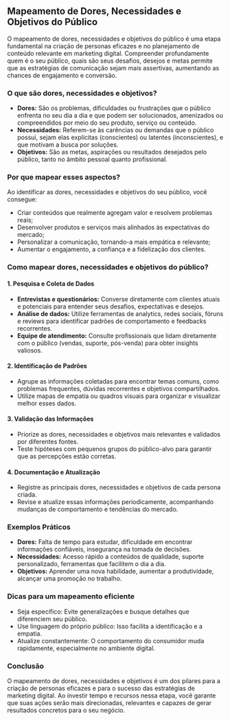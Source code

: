 
## Mapeamento de Dores, Necessidades e Objetivos do Público

O mapeamento de dores, necessidades e objetivos do público é uma etapa fundamental na criação de personas eficazes e no planejamento de conteúdo relevante em marketing digital. Compreender profundamente quem é o seu público, quais são seus desafios, desejos e metas permite que as estratégias de comunicação sejam mais assertivas, aumentando as chances de engajamento e conversão.

### O que são dores, necessidades e objetivos?

- **Dores:** São os problemas, dificuldades ou frustrações que o público enfrenta no seu dia a dia e que podem ser solucionados, amenizados ou compreendidos por meio do seu produto, serviço ou conteúdo.
- **Necessidades:** Referem-se às carências ou demandas que o público possui, sejam elas explícitas (conscientes) ou latentes (inconscientes), e que motivam a busca por soluções.
- **Objetivos:** São as metas, aspirações ou resultados desejados pelo público, tanto no âmbito pessoal quanto profissional.

### Por que mapear esses aspectos?

Ao identificar as dores, necessidades e objetivos do seu público, você consegue:

- Criar conteúdos que realmente agregam valor e resolvem problemas reais;
- Desenvolver produtos e serviços mais alinhados às expectativas do mercado;
- Personalizar a comunicação, tornando-a mais empática e relevante;
- Aumentar o engajamento, a confiança e a fidelização dos clientes.

### Como mapear dores, necessidades e objetivos do público?

#### 1. **Pesquisa e Coleta de Dados**

- **Entrevistas e questionários:** Converse diretamente com clientes atuais e potenciais para entender seus desafios, expectativas e desejos.
- **Análise de dados:** Utilize ferramentas de analytics, redes sociais, fóruns e reviews para identificar padrões de comportamento e feedbacks recorrentes.
- **Equipe de atendimento:** Consulte profissionais que lidam diretamente com o público (vendas, suporte, pós-venda) para obter insights valiosos.

#### 2. **Identificação de Padrões**

- Agrupe as informações coletadas para encontrar temas comuns, como problemas frequentes, dúvidas recorrentes e objetivos compartilhados.
- Utilize mapas de empatia ou quadros visuais para organizar e visualizar melhor esses dados.

#### 3. **Validação das Informações**

- Priorize as dores, necessidades e objetivos mais relevantes e validados por diferentes fontes.
- Teste hipóteses com pequenos grupos do público-alvo para garantir que as percepções estão corretas.

#### 4. **Documentação e Atualização**

- Registre as principais dores, necessidades e objetivos de cada persona criada.
- Revise e atualize essas informações periodicamente, acompanhando mudanças de comportamento e tendências do mercado.

### Exemplos Práticos

- **Dores:** Falta de tempo para estudar, dificuldade em encontrar informações confiáveis, insegurança na tomada de decisões.
- **Necessidades:** Acesso rápido a conteúdos de qualidade, suporte personalizado, ferramentas que facilitem o dia a dia.
- **Objetivos:** Aprender uma nova habilidade, aumentar a produtividade, alcançar uma promoção no trabalho.

### Dicas para um mapeamento eficiente

- Seja específico: Evite generalizações e busque detalhes que diferenciem seu público.
- Use linguagem do próprio público: Isso facilita a identificação e a empatia.
- Atualize constantemente: O comportamento do consumidor muda rapidamente, especialmente no ambiente digital.

### Conclusão

O mapeamento de dores, necessidades e objetivos é um dos pilares para a criação de personas eficazes e para o sucesso das estratégias de marketing digital. Ao investir tempo e recursos nessa etapa, você garante que suas ações serão mais direcionadas, relevantes e capazes de gerar resultados concretos para o seu negócio.
```
